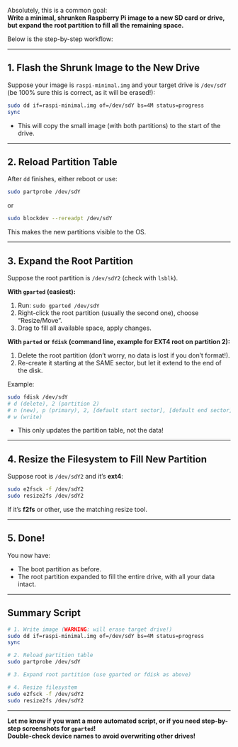 Absolutely, this is a common goal:  
**Write a minimal, shrunken Raspberry Pi image to a new SD card or drive, but expand the root partition to fill all the remaining space.**

Below is the step-by-step workflow:

---

## 1. Flash the Shrunk Image to the New Drive

Suppose your image is `raspi-minimal.img` and your target drive is `/dev/sdY` (be 100% sure this is correct, as it will be erased!):

```sh
sudo dd if=raspi-minimal.img of=/dev/sdY bs=4M status=progress
sync
```
- This will copy the small image (with both partitions) to the start of the drive.

---

## 2. Reload Partition Table

After `dd` finishes, either reboot or use:
```sh
sudo partprobe /dev/sdY
```
or
```sh
sudo blockdev --rereadpt /dev/sdY
```
This makes the new partitions visible to the OS.

---

## 3. Expand the Root Partition

Suppose the root partition is `/dev/sdY2` (check with `lsblk`).

**With `gparted` (easiest):**
1. Run: `sudo gparted /dev/sdY`
2. Right-click the root partition (usually the second one), choose “Resize/Move”.
3. Drag to fill all available space, apply changes.

**With `parted` or `fdisk` (command line, example for EXT4 root on partition 2):**
1. Delete the root partition (don’t worry, no data is lost if you don’t format!).
2. Re-create it starting at the SAME sector, but let it extend to the end of the disk.

Example:
```sh
sudo fdisk /dev/sdY
# d (delete), 2 (partition 2)
# n (new), p (primary), 2, [default start sector], [default end sector]
# w (write)
```
- This only updates the partition table, not the data!

---

## 4. Resize the Filesystem to Fill New Partition

Suppose root is `/dev/sdY2` and it’s **ext4**:

```sh
sudo e2fsck -f /dev/sdY2
sudo resize2fs /dev/sdY2
```

If it’s **f2fs** or other, use the matching resize tool.

---

## 5. Done!

You now have:
- The boot partition as before.
- The root partition expanded to fill the entire drive, with all your data intact.

---

## **Summary Script**

```bash
# 1. Write image (WARNING: will erase target drive!)
sudo dd if=raspi-minimal.img of=/dev/sdY bs=4M status=progress
sync

# 2. Reload partition table
sudo partprobe /dev/sdY

# 3. Expand root partition (use gparted or fdisk as above)

# 4. Resize filesystem
sudo e2fsck -f /dev/sdY2
sudo resize2fs /dev/sdY2
```

---

**Let me know if you want a more automated script, or if you need step-by-step screenshots for `gparted`!**  
**Double-check device names to avoid overwriting other drives!**
